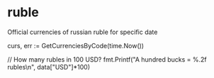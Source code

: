 # ruble
Official currencies of russian ruble for specific date

curs, err := GetCurrenciesByCode(time.Now())

// How many rubles in 100 USD?
fmt.Printf("A hundred bucks = %.2f rubles\n", data["USD"]*100)

